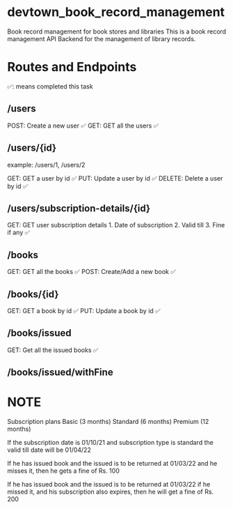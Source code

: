 # devtown_book_record_management

Book record management for book stores and libraries
This is a book record management API Backend for the management of library records.

# Routes and Endpoints

✅: means completed this task

## /users

POST: Create a new user ✅
GET: GET all the users ✅

## /users/{id}

example: /users/1, /users/2

GET: GET a user by id ✅
PUT: Update a user by id ✅
DELETE: Delete a user by id ✅

## /users/subscription-details/{id}

GET: GET user subscription details 1. Date of subscription 2. Valid till 3. Fine if any ✅

## /books

GET: GET all the books ✅
POST: Create/Add a new book ✅

## /books/{id}

GET: GET a book by id ✅
PUT: Update a book by id ✅

## /books/issued

GET: Get all the issued books ✅

## /books/issued/withFine

# NOTE

Subscription plans
Basic (3 months)
Standard (6 months)
Premium (12 months)

If the subscription date is 01/10/21
and subscription type is standard
the valid till date will be 01/04/22

If he has issued book and the issued is to be returned at 01/03/22
and he misses it, then he gets a fine of Rs. 100

If he has issued book and the issued is to be returned at 01/03/22
if he missed it, and his subscription also expires, then he will get a fine of Rs. 200
